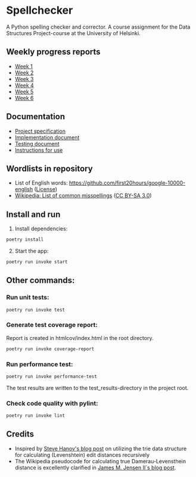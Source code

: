# Spellchecker

A Python spelling checker and corrector. A course assignment for the Data Structures Project-course at the University of Helsinki.

## Weekly progress reports
- [Week 1](/documentation/weekly_report_1.md)
- [Week 2](/documentation/weekly_report_2.md)
- [Week 3](/documentation/weekly_report_3.md)
- [Week 4](/documentation/weekly_report_4.md)
- [Week 5](/documentation/weekly_report_5.md)
- [Week 6](/documentation/weekly_report_6.md)

## Documentation
- [Project specification](/documentation/project_specification.md)
- [Implementation document](/documentation/implementation_document.md)
- [Testing document](/documentation/testing_document.md)
- [Instructions for use](/documentation/instructions_for_use.md)

## Wordlists in repository
- List of English words: https://github.com/first20hours/google-10000-english ([License](https://github.com/first20hours/google-10000-english/blob/master/LICENSE.md))
- [Wikipedia: List of common misspellings](https://en.wikipedia.org/wiki/Wikipedia:Lists_of_common_misspellings/For_machines) ([CC BY-SA 3.0](https://creativecommons.org/licenses/by-sa/3.0/))

## Install and run

1. Install dependencies:

```bash
poetry install
```

2. Start the app:

```bash
poetry run invoke start
````

## Other commands:

### Run unit tests:

```bash
poetry run invoke test
```

### Generate test coverage report:

Report is created in htmlcov/index.html in the root directory.

```bash
poetry run invoke coverage-report
```

### Run performance test:

```bash
poetry run invoke performance-test
```
The test results are written to the test_results-directory in the project root.  

### Check code quality with pylint:

```bash
poetry run invoke lint
```

## Credits

- Inspired by [Steve Hanov's blog post](http://stevehanov.ca/blog/index.php?id=114) on utilizing the trie data structure for calculating (Levenshtein) edit distances recursively
- The Wikipedia pseudocode for calculating true Damerau-Levensthein distance is excellently clarified in [James M. Jensen II´s blog post](https://web.archive.org/web/20180814145642/https://scarcitycomputing.blogspot.com/2013/04/damerau-levenshtein-edit-distance.html).
